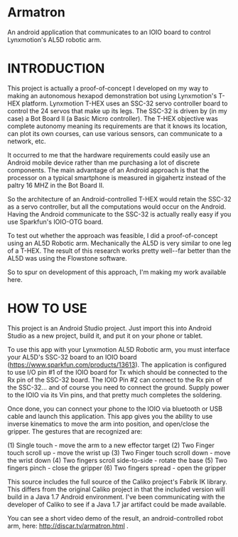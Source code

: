 # Armatron
An android application that communicates to an IOIO board to control Lynxmotion's AL5D robotic arm.

# INTRODUCTION

This project is actually a proof-of-concept I developed on my way to making an autonomous hexapod demonstration
bot using Lynxmotion's T-HEX platform.  Lynxmotion T-HEX uses an SSC-32 servo controller board to control the
24 servos that make up its legs.  The SSC-32 is driven by (in my case) a Bot Board II (a Basic Micro controller).
The T-HEX objective was complete autonomy meaning its requirements  are that it knows its location, can plot
its own courses, can use various sensors, can communicate to a network, etc.

It occurred to me that the hardware requirements could easily use an Android mobile device rather than me
purchasing a lot of discrete components.  The main advantage of an Android approach is that the processor on
a typical smartphone is measured in gigahertz instead of the paltry 16 MHZ in the Bot Board II.

So the architecture of an Android-controlled T-HEX would retain the SSC-32 as a servo controller, but all the
computations would occur on the Android.   Having the Android communicate to the SSC-32 is actually really
easy if you use Sparkfun's IOIO-OTG board.

To test out whether the approach was feasible, I did a proof-of-concept using an AL5D Robotic arm.  Mechanically
the AL5D is very similar to one leg of a T-HEX.  The result of this research works pretty well--far better than
the AL5D was using the Flowstone software.

So to spur on development of this approach, I'm making my work available here. 



# HOW TO USE

This project is an Android Studio project.  Just import this into Android Studio as a new project, build it, and
put it on your phone or tablet.

To use this app with your Lynxmotion AL5D Robotic arm, you must interface your AL5D's SSC-32 board to an
IOIO board (https://www.sparkfun.com/products/13613).   The application is configured to use I/O pin #1 of the IOIO
board for Tx which should be connected to the Rx pin of the SSC-32 board.  The IOIO Pin #2 can connect to the 
Rx pin of the SSC-32... and of course you need to connect the ground.   Supply power to the IOIO via its 
Vin pins, and that pretty much completes the soldering.


Once done, you can connect your phone to the IOIO via bluetooth or USB cable and launch this application.  This app
gives you the ability to use inverse kinematics to move the arm into position, and open/close the gripper.  The 
gestures that are recognized are:

(1)  Single touch - move the arm to a new effector target
(2)  Two Finger touch scroll up - move the wrist up
(3)  Two Finger touch scroll down - move the wrist down
(4)  Two fingers scroll side-to-side - rotate the base
(5)  Two fingers pinch - close the gripper
(6)  Two fingers spread - open the gripper

This source includes the full source of the Caliko project's Fabrik IK library.  This differs from the original
Caliko project in that the included version will build in a Java 1.7 Android environment.  I've been communicating
with the developer of Caliko to see if a Java 1.7 jar artifact could be made available. 

You can see a short video demo of the result, an android-controlled robot arm, here: http://discar.tv/armatron.html . 

